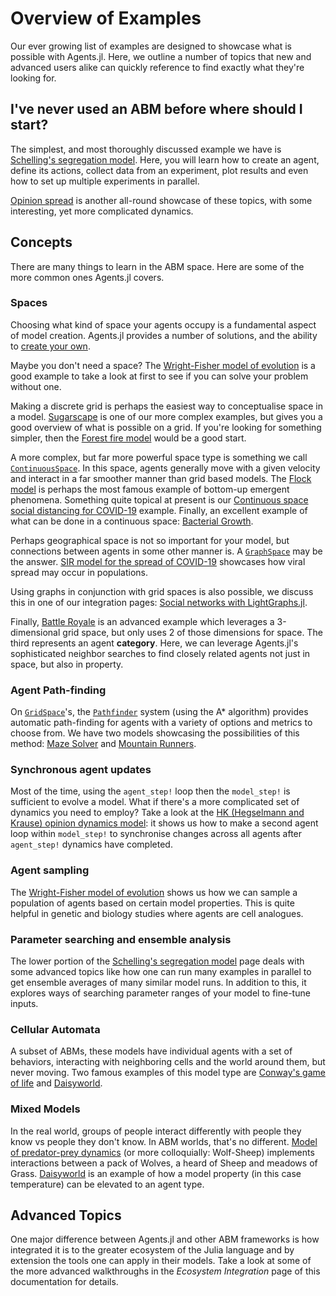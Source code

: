 # Overview of Examples

Our ever growing list of examples are designed to showcase what is possible with
Agents.jl. Here, we outline a number of topics that new and advanced users alike can
quickly reference to find exactly what they're looking for.

## I've never used an ABM before where should I start?

The simplest, and most thoroughly discussed example we have is
[Schelling's segregation model](@ref). Here, you will learn how to create an agent,
define its actions, collect data from an experiment, plot results and even how to set
up multiple experiments in parallel.

[Opinion spread](@ref) is another all-round showcase of these topics, with some
interesting, yet more complicated dynamics.

## Concepts

There are many things to learn in the ABM space. Here are some of the more common ones
Agents.jl covers.

### Spaces

Choosing what kind of space your agents occupy is a fundamental aspect of model creation.
Agents.jl provides a number of solutions, and the ability to
[create your own](https://github.com/JuliaDynamics/Agents.jl/blob/master/src/core/space_interaction_API.jl).

Maybe you don't need a space? The [Wright-Fisher model of evolution](@ref) is a good
example to take a look at first to see if you can solve your problem without one.

Making a discrete grid is perhaps the easiest way to conceptualise space in a model.
[Sugarscape](@ref) is one of our more complex examples, but gives you a good overview
of what is possible on a grid. If you're looking for something simpler, then the
[Forest fire model](@ref) would be a good start.

A more complex, but far more powerful space type is something we call
[`ContinuousSpace`](@ref). In this space, agents generally move with a given velocity
and interact in a far smoother manner than grid based models. The [Flock model](@ref)
is perhaps the most famous example of bottom-up emergent phenomena. Something quite
topical at present is our
[Continuous space social distancing for COVID-19](@ref) example.
Finally, an excellent example of what can be done in a continuous space:
[Bacterial Growth](@ref).

Perhaps geographical space is not so important for your model, but connections between
agents in some other manner is. A [`GraphSpace`](@ref) may be the answer.
[SIR model for the spread of COVID-19](@ref) showcases how viral spread may occur in
populations.

Using graphs in conjunction with grid spaces is also possible, we discuss this in one
of our integration pages: [Social networks with LightGraphs.jl](@ref).

Finally, [Battle Royale](@ref) is an advanced example which leverages a 3-dimensional
grid space, but only uses 2 of those dimensions for space. The third represents an
agent **category**. Here, we can leverage Agents.jl's sophisticated neighbor searches
to find closely related agents not just in space, but also in property.

### Agent Path-finding

On [`GridSpace`](@ref)'s, the [`Pathfinder`](@ref) system (using the A* algorithm)
provides automatic path-finding for agents with a variety of options and metrics to
choose from. We have two models showcasing the possibilities of this method:
[Maze Solver](@ref) and [Mountain Runners](@ref).

### Synchronous agent updates

Most of the time, using the `agent_step!` loop then the `model_step!` is
sufficient to evolve a model. What if there's a more complicated set of dynamics you need
to employ? Take a look at the [HK (Hegselmann and Krause) opinion dynamics model](@ref):
it shows us how to make a second agent loop within `model_step!` to synchronise changes
across all agents after `agent_step!` dynamics have completed.

### Agent sampling

The [Wright-Fisher model of evolution](@ref) shows us how we can sample a population of
agents based on certain model properties. This is quite helpful in genetic and biology
studies where agents are cell analogues.

### Parameter searching and ensemble analysis

The lower portion of the [Schelling's segregation model](@ref) page deals with some
advanced topics like how one can run many examples in parallel to get ensemble averages
of many similar model runs. In addition to this, it explores ways of searching
parameter ranges of your model to fine-tune inputs.

### Cellular Automata

A subset of ABMs, these models have individual agents with a set of behaviors,
interacting with neighboring cells and the world around them, but never moving.
Two famous examples of this model type are [Conway's game of life](@ref) and
[Daisyworld](@ref).

### Mixed Models

In the real world, groups of people interact differently with people they know vs people
they don't know. In ABM worlds, that's no different.
[Model of predator-prey dynamics](@ref) (or more colloquially: Wolf-Sheep) implements
interactions between a pack of Wolves, a heard of Sheep and meadows of Grass.
[Daisyworld](@ref) is an example of how a model property (in this case temperature) can
be elevated to an agent type.

## Advanced Topics

One major difference between Agents.jl and other ABM frameworks is how integrated it is
to the greater ecosystem of the Julia language and by extension the tools one can apply
in their models. Take a look at some of the more advanced walkthroughs in the *Ecosystem Integration*
page of this documentation for details.
